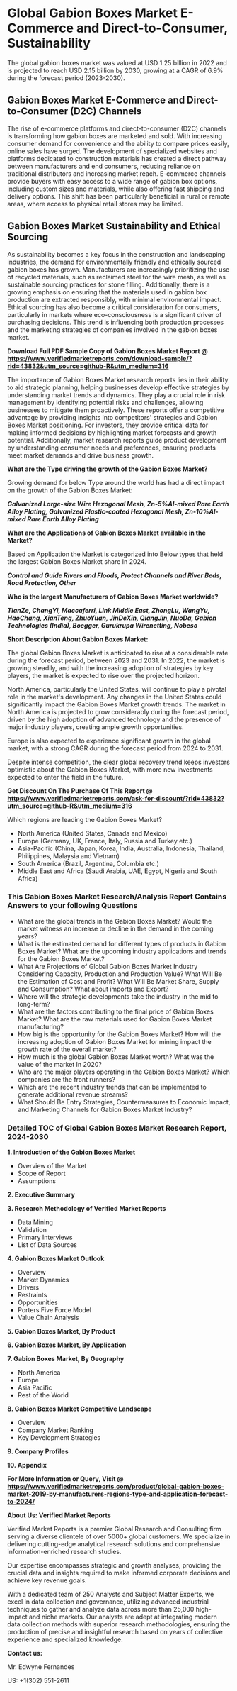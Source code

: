 <h1>Global Gabion Boxes Market E-Commerce and Direct-to-Consumer, Sustainability</h1><p class=""><p>The global gabion boxes market was valued at USD 1.25 billion in 2022 and is projected to reach USD 2.15 billion by 2030, growing at a CAGR of 6.9% during the forecast period (2023-2030).</p><h2>Gabion Boxes Market E-Commerce and Direct-to-Consumer (D2C) Channels</h2><p>The rise of e-commerce platforms and direct-to-consumer (D2C) channels is transforming how gabion boxes are marketed and sold. With increasing consumer demand for convenience and the ability to compare prices easily, online sales have surged. The development of specialized websites and platforms dedicated to construction materials has created a direct pathway between manufacturers and end consumers, reducing reliance on traditional distributors and increasing market reach. E-commerce channels provide buyers with easy access to a wide range of gabion box options, including custom sizes and materials, while also offering fast shipping and delivery options. This shift has been particularly beneficial in rural or remote areas, where access to physical retail stores may be limited.</p><h2>Gabion Boxes Market Sustainability and Ethical Sourcing</h2><p>As sustainability becomes a key focus in the construction and landscaping industries, the demand for environmentally friendly and ethically sourced gabion boxes has grown. Manufacturers are increasingly prioritizing the use of recycled materials, such as reclaimed steel for the wire mesh, as well as sustainable sourcing practices for stone filling. Additionally, there is a growing emphasis on ensuring that the materials used in gabion box production are extracted responsibly, with minimal environmental impact. Ethical sourcing has also become a critical consideration for consumers, particularly in markets where eco-consciousness is a significant driver of purchasing decisions. This trend is influencing both production processes and the marketing strategies of companies involved in the gabion boxes market.</p></p><p class=""><strong>Download Full PDF Sample Copy of Gabion Boxes Market Report @ <a href="https://www.verifiedmarketreports.com/download-sample/?rid=43832&utm_source=github-R&utm_medium=316" target="_blank">https://www.verifiedmarketreports.com/download-sample/?rid=43832&utm_source=github-R&utm_medium=316</a></strong></p><p>The importance of&nbsp;Gabion Boxes Market research reports lies in their ability to aid strategic planning, helping businesses develop effective strategies by understanding market trends and dynamics. They play a crucial role in risk management by identifying potential risks and challenges, allowing businesses to mitigate them proactively. These reports offer a competitive advantage by providing insights into competitors' strategies and Gabion Boxes Market positioning. For investors, they provide critical data for making informed decisions by highlighting market forecasts and growth potential. Additionally, market research reports guide product development by understanding consumer needs and preferences, ensuring products meet market demands and drive business growth.</p><p><strong>What are the&nbsp;Type driving the growth of the Gabion Boxes Market?</strong></p><p id="" class="">Growing demand for below Type around the world has had a direct impact on the growth of the Gabion Boxes Market:</p><p class=""><em><strong>Galvanized Large-size Wire Hexagonal Mesh, Zn-5%Al-mixed Rare Earth Alloy Plating, Galvanized Plastic-coated Hexagonal Mesh, Zn-10%Al-mixed Rare Earth Alloy Plating</strong></em></p><p class=""><strong>What are the&nbsp;Applications&nbsp;of Gabion Boxes Market available in the Market?</strong></p><p id="" class="">Based on Application the Market is categorized into Below types that held the largest Gabion Boxes Market share In 2024.</p><p class=""><em><strong>Control and Guide Rivers and Floods, Protect Channels and River Beds, Road Protection, Other</strong></em></p><p class=""><strong>Who is the largest Manufacturers of Gabion Boxes Market worldwide?</strong></p><p><em><strong>TianZe, ChangYi, Maccaferri, Link Middle East, ZhongLu, WangYu, HaoChang, XianTeng, ZhuoYuan, JinDeXin, QiangJin, NuoDa, Gabion Technologies (India), Boegger, Gurukrupa Wirenetting, Nobeso</strong></em></p><p id="" class=""><strong>Short Description About Gabion Boxes Market:</strong></p><p>The global Gabion Boxes Market is anticipated to rise at a considerable rate during the forecast period, between 2023 and 2031. In 2022, the market is growing steadily, and with the increasing adoption of strategies by key players, the market is expected to rise over the projected horizon.</p><p>North America, particularly the United States, will continue to play a pivotal role in the market's development. Any changes in the United States could significantly impact the Gabion Boxes Market growth trends. The market in North America is projected to grow considerably during the forecast period, driven by the high adoption of advanced technology and the presence of major industry players, creating ample growth opportunities.</p><p>Europe is also expected to experience significant growth in the global market, with a strong CAGR during the forecast period from 2024 to 2031.</p><p>Despite intense competition, the clear global recovery trend keeps investors optimistic about the Gabion Boxes Market, with more new investments expected to enter the field in the future.</p><p id="" class=""><strong>Get Discount On The Purchase Of This Report @ <a href="https://www.verifiedmarketreports.com/ask-for-discount/?rid=43832?utm_source=github-R&utm_medium=316" target="_blank">https://www.verifiedmarketreports.com/ask-for-discount/?rid=43832?utm_source=github-R&utm_medium=316</a></strong></p><p class="">Which regions are leading the Gabion Boxes Market?</p><ul><li>North America (United States, Canada and Mexico)</li><li>Europe (Germany, UK, France, Italy, Russia and Turkey etc.)</li><li>Asia-Pacific (China, Japan, Korea, India, Australia, Indonesia, Thailand, Philippines, Malaysia and Vietnam)</li><li>South America (Brazil, Argentina, Columbia etc.)</li><li>Middle East and Africa (Saudi Arabia, UAE, Egypt, Nigeria and South Africa)</li></ul><h3 id="" class="">This Gabion Boxes Market Research/Analysis Report Contains Answers to your following Questions</h3><ul><li>What are the global trends in the Gabion Boxes Market? Would the market witness an increase or decline in the demand in the coming years?</li><li>What is the estimated demand for different types of products in Gabion Boxes Market? What are the upcoming industry applications and trends for the Gabion Boxes Market?</li><li>What Are Projections of Global Gabion Boxes Market Industry Considering Capacity, Production and Production Value? What Will Be the Estimation of Cost and Profit? What Will Be Market Share, Supply and Consumption? What about imports and Export?</li><li>Where will the strategic developments take the industry in the mid to long-term?</li><li>What are the factors contributing to the final price of Gabion Boxes Market? What are the raw materials used for Gabion Boxes Market manufacturing?</li><li>How big is the opportunity for the Gabion Boxes Market? How will the increasing adoption of Gabion Boxes Market for mining impact the growth rate of the overall market?</li><li>How much is the global Gabion Boxes Market worth? What was the value of the market In 2020?</li><li>Who are the major players operating in the Gabion Boxes Market? Which companies are the front runners?</li><li>Which are the recent industry trends that can be implemented to generate additional revenue streams?</li><li>What Should Be Entry Strategies, Countermeasures to Economic Impact, and Marketing Channels for Gabion Boxes Market Industry?</li></ul><h3 id="" class="">Detailed TOC of Global Gabion Boxes Market Research Report, 2024-2030</h3><p id="" class=""><strong>1. Introduction of the Gabion Boxes Market</strong></p><ul><li>Overview of the Market</li><li>Scope of Report</li><li>Assumptions</li></ul><p id="" class=""><strong>2. Executive Summary</strong></p><p id="" class=""><strong>3. Research Methodology of Verified Market Reports</strong></p><ul><li>Data Mining</li><li>Validation</li><li>Primary Interviews</li><li>List of Data Sources</li></ul><p id="" class=""><strong>4. Gabion Boxes Market Outlook</strong></p><ul><li>Overview</li><li>Market Dynamics</li><li>Drivers</li><li>Restraints</li><li>Opportunities</li><li>Porters Five Force Model</li><li>Value Chain Analysis</li></ul><p id="" class=""><strong>5. Gabion Boxes Market, By Product</strong></p><p id="" class=""><strong>6. Gabion Boxes Market, By Application</strong></p><p id="" class=""><strong>7. Gabion Boxes Market, By Geography</strong></p><ul><li>North America</li><li>Europe</li><li>Asia Pacific</li><li>Rest of the World</li></ul><p id="" class=""><strong>8. Gabion Boxes Market Competitive Landscape</strong></p><ul><li>Overview</li><li>Company Market Ranking</li><li>Key Development Strategies</li></ul><p id="" class=""><strong>9. Company Profiles</strong></p><p id="" class=""><strong>10. Appendix</strong></p><p id="" class=""><strong>For More Information or Query, Visit @ <a href="https://www.verifiedmarketreports.com/product/global-gabion-boxes-market-2019-by-manufacturers-regions-type-and-application-forecast-to-2024/" target="_blank">https://www.verifiedmarketreports.com/product/global-gabion-boxes-market-2019-by-manufacturers-regions-type-and-application-forecast-to-2024/</a></strong></p><p id="" class=""><strong>About Us: Verified Market Reports</strong></p><p id="" class="">Verified Market Reports is a premier Global Research and Consulting firm serving a diverse clientele of over 5000+ global customers. We specialize in delivering cutting-edge analytical research solutions and comprehensive information-enriched research studies.</p><p id="" class="">Our expertise encompasses strategic and growth analyses, providing the crucial data and insights required to make informed corporate decisions and achieve key revenue goals.</p><p id="" class="">With a dedicated team of 250 Analysts and Subject Matter Experts, we excel in data collection and governance, utilizing advanced industrial techniques to gather and analyze data across more than 25,000 high-impact and niche markets. Our analysts are adept at integrating modern data collection methods with superior research methodologies, ensuring the production of precise and insightful research based on years of collective experience and specialized knowledge.</p><p id="" class=""><strong>Contact us:</strong></p><p id="" class="">Mr. Edwyne Fernandes</p><p id="" class="">US: +1(302) 551-2611</p>